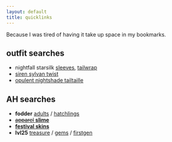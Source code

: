 ```yaml
---
layout: default
title: quicklinks
---
```

Because I was tired of having it take up space in my bookmarks.

## outfit searches
- nightfall starsilk [sleeves](https://www1.flightrising.com/game-database/item/30837), [tailwrap](https://www1.flightrising.com/game-database/item/30829)
- [siren sylvan twist](https://www1.flightrising.com/game-database/item/15736)
- [opulent nightshade tailtaille](https://www1.flightrising.com/game-database/item/28015)

## AH searches

- **fodder** [adults](https://www1.flightrising.com/auction-house/buy/realm/dragons?treasure_min=0&d_age=1&d_breed=14%2C17%2C6&collapse=1) / [hatchlings](https://www1.flightrising.com/auction-house/buy/realm/dragons?treasure_min=0&treasure_max=6000&d_breed=14%2C17%2C6&d_age=0&collapse=1&sort=name_desc)
- [~~apparel~~ **slime**](https://www1.flightrising.com/auction-house/buy/realm/app?treasure_min=0&collapse=1)
- **[festival skins](https://www1.flightrising.com/auction-house/buy/realm/skins?treasure_max=35000&nocollapse=1&collapse=1)**
- **lvl25** [treasure](https://www1.flightrising.com/auction-house/buy/realm/dragons?treasure_min=0&d_level_min=25&nocollapse=1&collapse=1) / [gems](https://www1.flightrising.com/auction-house/buy/realm/dragons?gems_min=0&d_level_min=25&nocollapse=1&collapse=1) / [firstgen](https://www1.flightrising.com/auction-house/buy/realm/dragons?d_level_min=25&d_gen1=1&nocollapse=1&collapse=1)